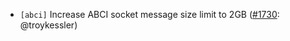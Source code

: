 - `[abci]` Increase ABCI socket message size limit to 2GB ([\#1730](https://github.com/KYVENetwork/cometbft/v38/pull/1730): @troykessler)
